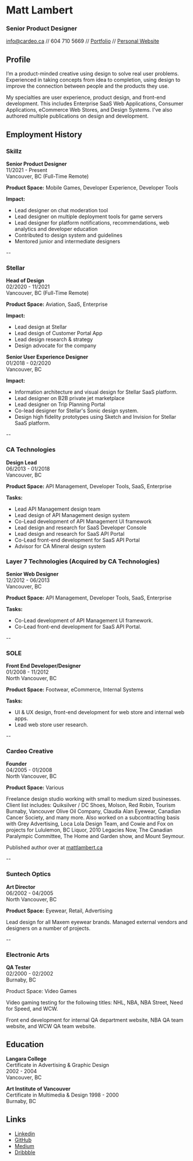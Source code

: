 # Matt Lambert

### Senior Product Designer
[info@cardeo.ca](mailto:info@cardeo.ca) //
604 710 5669 //
[Portfolio](http://mattlambert.ca/temp/) //
[Personal Website](http://mattlambert.ca)

## Profile

I’m a product-minded creative using design to solve real user problems. Experienced in taking concepts from idea to completion, using design to improve the connection between people and the products they use. 

My specialties are user experience, product design, and front-end development. This includes Enterprise SaaS Web Applications, Consumer Applications, eCommerce Web Stores, and Design Systems. I've also authored multiple publications on design and development.

## Employment History

### Skillz

**Senior Product Designer**<br />
11/2021 - Present<br />
Vancouver, BC (Full-Time Remote)

**Product Space:** Mobile Games, Developer Experience, Developer Tools

**Impact:** 
- Lead designer on chat moderation tool
- Lead designer on multiple deployment tools for game servers
- Lead designer for platform notifications, recommendations, web analytics and developer education
- Contributed to design system and guidelines
- Mentored junior and intermediate designers

--

### Stellar

**Head of Design**<br />
02/2020 - 11/2021<br />
Vancouver, BC (Full-Time Remote)

**Product Space:** Aviation, SaaS, Enterprise

**Impact:**
- Lead design at Stellar
- Lead design of Customer Portal App
- Lead design research & strategy
- Design advocate for the company

**Senior User Experience Designer**<br />
01/2018 - 02/2020<br />
Vancouver, BC

**Impact:**
- Information architecture and visual design for Stellar SaaS platform.
- Lead designer on B2B private jet marketplace
- Lead designer on Trip Planning Portal
- Co-lead designer for Stellar's Sonic design system.
- Design high fidelity prototypes using Sketch and Invision for Stellar SaaS platform.

--

### CA Technologies

**Design Lead**<br />
06/2013 - 01/2018<br />
Vancouver, BC

**Product Space:** API Management, Developer Tools, SaaS, Enterprise

**Tasks:**
- Lead API Management design team
- Lead design of API Management design system
- Co-Lead development of API Management UI framework
- Lead design and research for SaaS Developer Console
- Lead design and research for SaaS API Portal
- Co-Lead front-end development for SaaS API Portal
- Advisor for CA Mineral design system

### Layer 7 Technologies (Acquired by CA Technologies)

**Senior Web Designer**<br />
12/2012 - 06/2013<br />
Vancouver, BC

**Product Space:** API Management, Developer Tools, SaaS, Enterprise

**Tasks:**
- Co-Lead development of API Management UI framework.
- Co-Lead front-end development for SaaS API Portal.

--

### SOLE

**Front End Developer/Designer**<br />
01/2008 - 11/2012<br />
North Vancouver, BC

**Product Space:** Footwear, eCommerce, Internal Systems

**Tasks:**
- UI & UX design, front-end development for web store and internal web apps. 
- Lead web store user research.

--

### Cardeo Creative

**Founder**<br />
04/2005 - 01/2008<br />
North Vancouver, BC

**Product Space:** Various

Freelance design studio working with small to medium sized businesses. Client list includes: Quiksilver / DC Shoes, Molson, Red Robin, Tourism Burnaby, Vancouver Olive Oil Company, Claudia Alan Eyewear, Canadian Cancer Society, and many more. Also worked on a subcontracting basis with Grey Advertising, Loca Lola Design Team, and Cowie and Fox on projects for Lululemon, BC Liquor, 2010 Legacies Now, The Canadian Paralympic Committee, The Home and Garden show, and Mount Seymour. 
 
Published author over at [mattlambert.ca](http://mattlambert.ca)

--

### Suntech Optics

**Art Director**<br />
06/2002 - 04/2005<br />
North Vancouver, BC

**Product Space:** Eyewear, Retail, Advertising

Lead design for all Maxem eyewear brands. Managed external vendors and designers on a number of projects. 

--

### Electronic Arts

**QA Tester**<br />
02/2000 - 02/2002<br />
Burnaby, BC

Product Space: Video Games

Video gaming testing for the following titles: NHL, NBA, NBA Street, Need for Speed, and WCW. 

Front end development for internal QA department website, NBA QA team website, and WCW QA team website. 

## Education

**Langara College**<br />
Certificate in Advertising & Graphic Design<br />
2002 - 2004<br />
Vancouver, BC

**Art Institute of Vancouver**<br />
Certificate in Multimedia & Design
1998 - 2000<br />
Burnaby, BC

## Links

- [Linkedin](https://www.linkedin.com/in/mattlambertvancouver)
- [GitHub](https://github.com/cardeo)
- [Medium](https://mlambert.medium.com/)
- [Dribbble](https://dribbble.com/cardeo)

